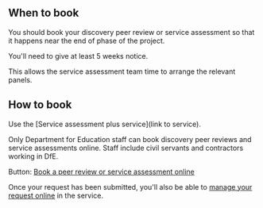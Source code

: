 ## When to book
You should book your discovery peer review or service assessment so that it happens near the end of phase of the project.

You'll need to give at least 5 weeks notice.

This allows the service assessment team time to arrange the relevant panels.

## How to book
Use the [Service assessment plus service](link to service). 

Only Department for Education staff can book discovery peer reviews and service assessments online. Staff include civil servants and contractors working in DfE.

Button: [Book a peer review or service assessment online](https://service-assessments.herokuapp.com/book)

Once your request has been submitted, you'll also be able to [manage your request online](/service-assurance/manage) in the service.
